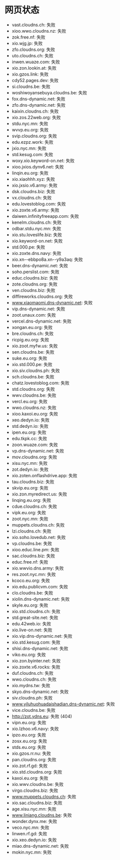 # 网页状态
- vast.cloudns.ch: 失败
- xioo.wwo.cloudns.nz: 失败
- zok.free.nf: 失败
- xio.wjg.jp: 失败
- zfo.cloudns.org: 失败
- uto.cloudns.ch: 失败
- inwen.wuaze.com: 失败
- xio.zon.lookin.at: 失败
- xio.gzos.link: 失败
- cdy52.pages.dev: 失败
- si.cloudns.be: 失败
- woshiwoyansebuya.cloudns.be: 失败
- fox.dns-dynamic.net: 失败
- zfo.dns-dynamic.net: 失败
- kaixin.cloudns.ch: 失败
- xio.zos.22web.org: 失败
- stdu.nyc.mn: 失败
- wvvp.eu.org: 失败
- svip.cloudns.org: 失败
- edu.ezpz.work: 失败
- jxio.nyc.mn: 失败
- std.kesug.com: 失败
- woxy.xio.keyword-on.net: 失败
- xioo.jxios.dynv6.net: 失败
- linqin.eu.org: 失败
- xio.xiaohhh.xyz: 失败
- xio.jxsio.v6.army: 失败
- dsk.cloudns.biz: 失败
- vx.cloudns.ch: 失败
- edu.lovestoblog.com: 失败
- xio.zoxte.v6.army: 失败
- daiwen.infinityfreeapp.com: 失败
- kenelm.cloudns.ch: 失败
- odbar.stdu.nyc.mn: 失败
- xio.stu.loveslife.biz: 失败
- xio.keyword-on.net: 失败
- std.000.pe: 失败
- xio.zoxte.dns.navy: 失败
- xio.xn--ebbpo8a.xn--y9a3aq: 失败
- beer.dns-dynamic.net: 失败
- soho.perslist.com: 失败
- educ.cloudns.biz: 失败
- zote.cloudns.org: 失败
- ven.cloudns.biz: 失败
- diffireworks.cloudns.org: 失败
- www.xiaomaomi.dns-dynamic.net: 失败
- vip.dns-dynamic.net: 失败
- zoot.unaux.com: 失败
- vercel.dns-dynamic.net: 失败
- xongan.eu.org: 失败
- bre.cloudns.ch: 失败
- ricpig.eu.org: 失败
- xio.zoot.myfw.us: 失败
- sen.cloudns.be: 失败
- suke.eu.org: 失败
- xio.std.000.pe: 失败
- xio.siv.cloudns.ph: 失败
- sch.cloudns.be: 失败
- chatz.lovestoblog.com: 失败
- std.cloudns.org: 失败
- wwv.cloudns.be: 失败
- vercl.eu.org: 失败
- wwo.cloudns.nz: 失败
- xioo.kaxoi.eu.org: 失败
- xeo.dedyn.io: 失败
- std.dedyn.io: 失败
- ipen.eu.org: 失败
- edu.tkpk.cc: 失败
- zoon.wuaze.com: 失败
- vp.dns-dynamic.net: 失败
- mov.cloudns.org: 失败
- xisu.nyc.mn: 失败
- zot.dedyn.io: 失败
- xio.zoten.onflashdrive.app: 失败
- tau.cloudns.biz: 失败
- skvip.eu.org: 失败
- xio.zon.myredirect.us: 失败
- linqing.eu.org: 失败
- cdue.cloudns.ch: 失败
- vipk.eu.org: 失败
- zoot.nyc.mn: 失败
- muppets.cloudns.ch: 失败
- lzi.cloudns.ch: 失败
- xio.soho.lovedub.net: 失败
- vp.cloudns.be: 失败
- xioo.educ.line.pm: 失败
- sac.cloudns.biz: 失败
- educ.free.nf: 失败
- xio.wwvio.dns.army: 失败
- res.zoot.nyc.mn: 失败
- kcoco.eu.org: 失败
- xio.edu.publicvm.com: 失败
- clo.cloudns.be: 失败
- xiolin.dns-dynamic.net: 失败
- skyle.eu.org: 失败
- xio.std.cloudns.ch: 失败
- std.great-site.net: 失败
- edu.42web.io: 失败
- xio.live-on.net: 失败
- xio.vip.dns-dynamic.net: 失败
- xio.std.kesug.com: 失败
- shisi.dns-dynamic.net: 失败
- viko.eu.org: 失败
- xio.zon.byinter.net: 失败
- xio.zoxte.v6.rocks: 失败
- duf.cloudns.ch: 失败
- wwo.cloudns.ch: 失败
- xio.mydns.tw: 失败
- skyo.dns-dynamic.net: 失败
- siv.cloudns.ph: 失败
- www.yiluhuohuadaishadian.dns-dynamic.net: 失败
- vice.cloudns.be: 失败
- http://zot.ydns.eu: 失败 (404)
- vipn.eu.org: 失败
- xio.lzhoo.v6.navy: 失败
- ipzo.eu.org: 失败
- zosx.eu.org: 失败
- stds.eu.org: 失败
- xio.gzos.rr.nu: 失败
- pan.cloudns.org: 失败
- xio.zot.rf.gd: 失败
- xio.std.cloudns.org: 失败
- kaxoi.eu.org: 失败
- xio.wwv.cloudns.be: 失败
- virgo.cloudns.biz: 失败
- www.muppets.cloudns.ch: 失败
- xio.sac.cloudns.biz: 失败
- age.xisu.nyc.mn: 失败
- www.liniang.cloudns.be: 失败
- wonder.dynx.me: 失败
- veco.nyc.mn: 失败
- linwen.rf.gd: 失败
- xio.xeo.dedyn.io: 失败
- miao.dns-dynamic.net: 失败
- mokin.nyc.mn: 失败
